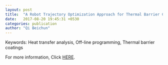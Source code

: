 ```yaml
---
layout: post
title:  "A Robot Trajectory Optimization Approach for Thermal Barrier Coatings Used for Free-Form Components"
date:   2017-08-20 19:45:31 +0530
categories: publication
author: "Qi Beichun"
---
```


Keywords:
Heat transfer analysis, Off-line programming, Thermal barrier coatings


For more information, Click [HERE][here].

[here]: http://link.springer.com/article/10.1007/s11666-017-0601-2


